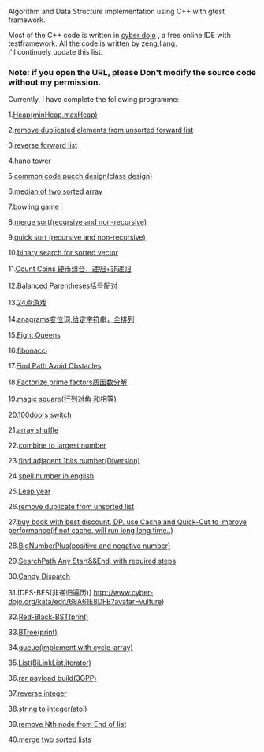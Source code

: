  Algorithm and Data Structure implementation using C++ with gtest framework.
 
 Most of the C++ code is written in [cyber dojo](http://www.cyber-dojo.org) , a free online IDE with testframework. All the code is  written by zeng,liang.  
 I'll continuely update this list.
 
 ### Note: if you open the URL, please Don't modify the source code without my permission.
 
 Currently, I have complete the following programme:
 

 1.[Heap(minHeap,maxHeap)](http://www.cyber-dojo.org/kata/edit/3EEE4CBBC3?avatar=turtle)
 
 2.[remove duplicated elements from unsorted forward list](http://www.cyber-dojo.org/kata/edit/F115685DBC?avatar=jellyfish)
 
 3.[reverse forward list](http://www.cyber-dojo.org/kata/edit/9405BE8673?avatar=kangaroo)
 
 4.[hano tower]( http://www.cyber-dojo.org/kata/edit/8B5E4EF5E6?avatar=ostrich)
 
 5.[common code pucch design(class design)](  http://www.cyber-dojo.org/kata/edit/23057B90DF?avatar=lion)
 
 6.[median of two sorted array](  http://www.cyber-dojo.org/kata/edit/C86CA72338?avatar=gopher)
 
 7.[bowling game](   http://cyber-dojo.org/kata/edit/337C5BC2C9?avatar=ostrich)
 
 8.[merge sort(recursive and non-recursive)]( http://www.cyber-dojo.org/kata/edit/4E83487C30?avatar=ray) 
 
 9.[quick sort (recursive and non-recursive)](  http://www.cyber-dojo.org/kata/edit/95555C4F5A?avatar=seal )
 
 10.[binary search for sorted vector]( http://www.cyber-dojo.org/kata/edit/54403B2B1A?avatar=penguin)
 
 11.[Count Coins 硬币组合，递归+非递归 ]( http://www.cyber-dojo.org/kata/edit/56A76507E2?avatar=alligator)
 
 12.[Balanced Parentheses括号配对]( http://www.cyber-dojo.org/kata/edit/EFC4D1BBB0?avatar=ray) 
 
 13.[24点游戏]( http://www.cyber-dojo.org/kata/edit/EA0518D02A?avatar=puffin )
 
 14.[anagrams变位词,给定字符串，全排列](http://www.cyber-dojo.org/kata/edit/8BC2B9BF64?avatar=vulture)

 15.[Eight Queens]( http://www.cyber-dojo.org/kata/edit/4BAABD6B55?avatar=panda)
 
 16.[fibonacci](  http://www.cyber-dojo.org/kata/edit/B1ABF0E956?avatar=snake)
 
 17.[Find Path Avoid Obstacles]( http://www.cyber-dojo.org/kata/edit/9436CD7F39?avatar=peacock)
 
 18.[Factorize prime factors质因数分解](  http://www.cyber-dojo.org/kata/edit/02F1E2DDCE?avatar=ostrich)
 
 19.[magic square(行列对角 和相等)](http://www.cyber-dojo.org/kata/edit/E51905E8A1?avatar=eagle)
 
 20.[100doors switch]( http://www.cyber-dojo.org/kata/edit/8135892EB1?avatar=lion)

 21.[array shuffle]( http://www.cyber-dojo.org/kata/edit/79733EA557?avatar=whale)
 
 22.[combine to largest number](  http://www.cyber-dojo.org/kata/edit/E8BE814637?avatar=hummingbird )
 
 23.[find adjacent 1bits number(Diversion)]( http://www.cyber-dojo.org/kata/edit/6801135364?avatar=panda )
 
 24.[spell number in english]( http://www.cyber-dojo.org/kata/edit/FC82690842?avatar=eagle) 
 
 25.[Leap year]( http://www.cyber-dojo.org/kata/edit/1927987491?avatar=ray)
 
 26.[remove duplicate from unsorted list]( http://www.cyber-dojo.org/kata/edit/F00D0FBB1B?avatar=lizard)
 
 27.[buy book with best discount, DP. use Cache and Quick-Cut to improve performance(if not cache, will run long long time..)](  http://www.cyber-dojo.org/kata/edit/28325E5432?avatar=dolphin )
 
 28.[BigNumberPlus(positive and negative number)]( http://www.cyber-dojo.org/kata/edit/31F00976B8?avatar=ray )
 
 29.[SearchPath Any Start&&End, with required steps]( http://www.cyber-dojo.org/kata/edit/ABECD4FE8A?avatar=flamingo)
 
 30.[Candy Dispatch]( http://www.cyber-dojo.org/kata/edit/1BCD5F1393?avatar=koala)
 
 31.[DFS-BFS(非递归遍历)] http://www.cyber-dojo.org/kata/edit/68A61E8DFB?avatar=vulture)
 
 32.[Red-Black-BST(print)]( http://www.cyber-dojo.org/kata/edit/A40C923CAD?avatar=squid)

 33.[BTree(print)](  http://www.cyber-dojo.org/kata/edit/8C3907844A?avatar=lizard)
 
 34.[queue(implement with cycle-array) ](  http://www.cyber-dojo.org/kata/edit/8A351A8F54?avatar=peacock)

 35.[List(BiLinkList,iterator)](   http://www.cyber-dojo.org/kata/edit/FC6EDD4E37?avatar=koala)
 
 36.[rar payload build(3GPP)](  http://www.cyber-dojo.org/kata/edit/AF95025292?avatar=starfish )
 
 37.[reverse integer](  http://www.cyber-dojo.org/kata/edit/0DA6F44F7E?avatar=raccoon)
 
 38.[string to integer(atoi)](  http://www.cyber-dojo.org/kata/edit/B2FF96870E?avatar=toucan)
 
 39.[remove Nth node from End of list](  http://www.cyber-dojo.org/kata/edit/55CF4A40BA?avatar=crab)

 40.[merge two sorted lists]( http://www.cyber-dojo.org/kata/edit/5A7866742F?avatar=heron)
